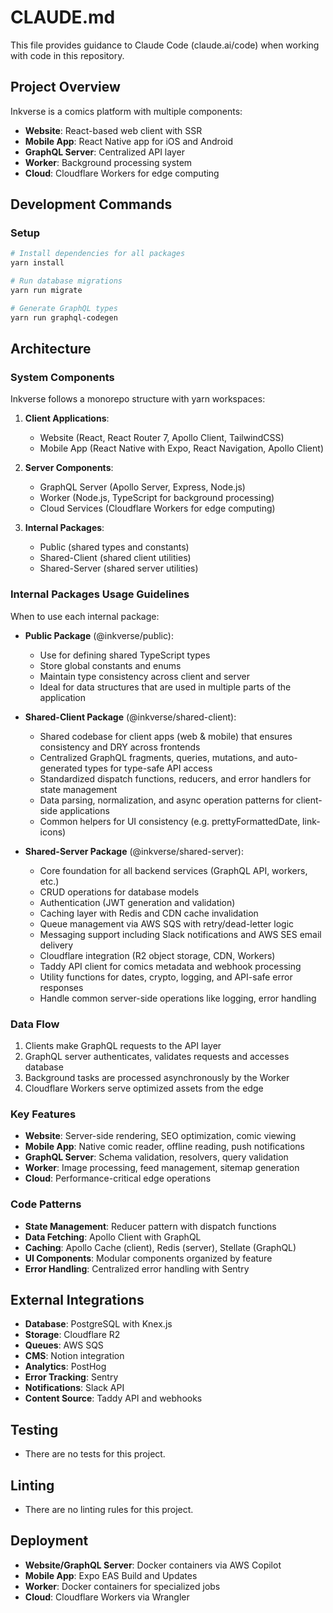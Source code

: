 # CLAUDE.md

This file provides guidance to Claude Code (claude.ai/code) when working with code in this repository.

## Project Overview

Inkverse is a comics platform with multiple components:

- **Website**: React-based web client with SSR
- **Mobile App**: React Native app for iOS and Android
- **GraphQL Server**: Centralized API layer
- **Worker**: Background processing system
- **Cloud**: Cloudflare Workers for edge computing

## Development Commands

### Setup

```bash
# Install dependencies for all packages
yarn install

# Run database migrations
yarn run migrate

# Generate GraphQL types
yarn run graphql-codegen
```

## Architecture

### System Components

Inkverse follows a monorepo structure with yarn workspaces:

1. **Client Applications**:
   - Website (React, React Router 7, Apollo Client, TailwindCSS)
   - Mobile App (React Native with Expo, React Navigation, Apollo Client)

2. **Server Components**:
   - GraphQL Server (Apollo Server, Express, Node.js)
   - Worker (Node.js, TypeScript for background processing)
   - Cloud Services (Cloudflare Workers for edge computing)

3. **Internal Packages**:
   - Public (shared types and constants)
   - Shared-Client (shared client utilities)
   - Shared-Server (shared server utilities)

### Internal Packages Usage Guidelines

When to use each internal package:

- **Public Package** (@inkverse/public):
  - Use for defining shared TypeScript types
  - Store global constants and enums
  - Maintain type consistency across client and server
  - Ideal for data structures that are used in multiple parts of the application

- **Shared-Client Package** (@inkverse/shared-client):
  - Shared codebase for client apps (web & mobile) that ensures consistency and DRY across frontends
  - Centralized GraphQL fragments, queries, mutations, and auto-generated types for type-safe API access
  - Standardized dispatch functions, reducers, and error handlers for state management
  - Data parsing, normalization, and async operation patterns for client-side applications
  - Common helpers for UI consistency (e.g. prettyFormattedDate, link-icons)

- **Shared-Server Package** (@inkverse/shared-server):
  - Core foundation for all backend services (GraphQL API, workers, etc.)
  - CRUD operations for database models
  - Authentication (JWT generation and validation)
  - Caching layer with Redis and CDN cache invalidation
  - Queue management via AWS SQS with retry/dead-letter logic
  - Messaging support including Slack notifications and AWS SES email delivery
  - Cloudflare integration (R2 object storage, CDN, Workers)
  - Taddy API client for comics metadata and webhook processing
  - Utility functions for dates, crypto, logging, and API-safe error responses
  - Handle common server-side operations like logging, error handling

### Data Flow

1. Clients make GraphQL requests to the API layer
2. GraphQL server authenticates, validates requests and accesses database
3. Background tasks are processed asynchronously by the Worker
4. Cloudflare Workers serve optimized assets from the edge

### Key Features

- **Website**: Server-side rendering, SEO optimization, comic viewing
- **Mobile App**: Native comic reader, offline reading, push notifications
- **GraphQL Server**: Schema validation, resolvers, query validation
- **Worker**: Image processing, feed management, sitemap generation
- **Cloud**: Performance-critical edge operations

### Code Patterns

- **State Management**: Reducer pattern with dispatch functions
- **Data Fetching**: Apollo Client with GraphQL
- **Caching**: Apollo Cache (client), Redis (server), Stellate (GraphQL)
- **UI Components**: Modular components organized by feature
- **Error Handling**: Centralized error handling with Sentry

## External Integrations

- **Database**: PostgreSQL with Knex.js
- **Storage**: Cloudflare R2
- **Queues**: AWS SQS
- **CMS**: Notion integration
- **Analytics**: PostHog
- **Error Tracking**: Sentry
- **Notifications**: Slack API
- **Content Source**: Taddy API and webhooks

## Testing

- There are no tests for this project.

## Linting

- There are no linting rules for this project.

## Deployment

- **Website/GraphQL Server**: Docker containers via AWS Copilot
- **Mobile App**: Expo EAS Build and Updates
- **Worker**: Docker containers for specialized jobs
- **Cloud**: Cloudflare Workers via Wrangler